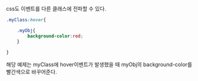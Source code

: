 css도 이벤트를 다른 클래스에 전파할 수 있다.

```css
.myClass:hover{

	.myObj{
		background-color:red;
	}
	
}
```
해당 예제는 myClass에 hover이벤트가 발생했을 때
myObj의 background-color를 빨간색으로 바꾸어준다.